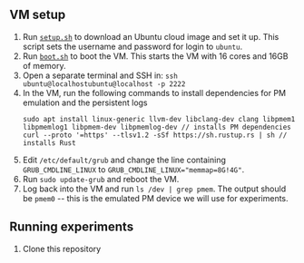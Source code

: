 ## VM setup

1. Run [`setup.sh`](http://setup.sh) to download an Ubuntu cloud image and set it up. This script sets the username and password for login to `ubuntu`.
2. Run [`boot.sh`](http://boot.sh) to boot the VM. This starts the VM with 16 cores and 16GB of memory.
3. Open a separate terminal and SSH in: `ssh ubuntu@localhostubuntu@localhost -p 2222`
4. In the VM, run the following commands to install dependencies for PM emulation and the persistent logs
    ```
    sudo apt install linux-generic llvm-dev libclang-dev clang libpmem1 libpmemlog1 libpmem-dev libpmemlog-dev // installs PM dependencies
    curl --proto '=https' --tlsv1.2 -sSf https://sh.rustup.rs | sh // installs Rust
    ```
5. Edit `/etc/default/grub` and change the line containing `GRUB_CMDLINE_LINUX` to `GRUB_CMDLINE_LINUX="memmap=8G!4G"`. 
6. Run `sudo update-grub` and reboot the VM. 
7. Log back into the VM and run `ls /dev | grep pmem`. The output should be `pmem0` -- this is the emulated PM device we will use for experiments.

## Running experiments
1. Clone this repository 